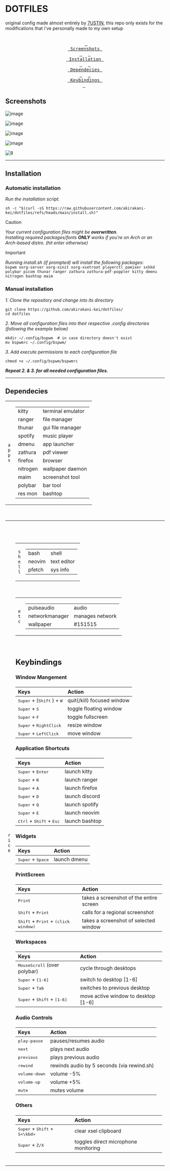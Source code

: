 # DOTFILES

original config made almost entirely by [7USTIN](https://github.com/7USTIN/dotfiles/), this repo only exists for the modifications that i've personally made to my own setup
<br> <br>

<div align = center>
  
&ensp;[<kbd> <br> Screenshots <br> </kbd>](#Screenshots)&ensp;
&ensp;[<kbd> <br> Installation <br> </kbd>](#Installation)&ensp;
&ensp;[<kbd> <br> Dependecies <br> </kbd>](#Dependecies)&ensp;
&ensp;[<kbd> <br> Keybindings <br> </kbd>](#Keybindings)&ensp;

</div>

## Screenshots

![image](https://github.com/user-attachments/assets/d9d109c1-9ac7-4128-85b8-2d1a268eb828)

![image](https://github.com/user-attachments/assets/d5be99c6-5f15-424c-9eb1-f49359a2b07c)

![image](https://github.com/user-attachments/assets/2c4ffa84-03a4-4587-8551-fba234395563)

![image](https://github.com/user-attachments/assets/2ca33859-1702-43dc-b7b1-d4d8674db207)


![8](https://github.com/user-attachments/assets/ad0eb6c6-35ba-4b21-8eed-ecf8e1cf7ad1)


-----




## Installation

### Automatic installation
*Run the installation script.* <br>
```shell
sh -c "$(curl -sS https://raw.githubusercontent.com/akirakani-kei/dotfiles/refs/heads/main/install.sh)"
```

> [!CAUTION]
> *Your current configuration files might be **overwritten**.* <br> *Installing required packages/fonts **ONLY** works if you're on Arch or an Arch-based distro. (hit enter otherwise)*

> [!IMPORTANT]
> *Running *install.sh* (if prompted) will install the following packages:* <br>
`bspwm xorg-server xorg-xinit xorg-xsetroot playerctl pamixer sxhkd polybar picom thunar ranger zathura zathura-pdf-poppler kitty dmenu nitrogen bashtop maim`

### Manual installation

*1. Clone the repository and change into its directory* <br>
```shell
git clone https://github.com/akirakani-kei/dotfiles/
cd dotfiles
```
*2. Move all configuration files into their respective .config directories (following the example below)* <br>
```shell
mkdir ~/.config/bspwm  # in case directory doesn't exist
mv bspwmrc ~/.config/bspwm/
```
*3. Add execute permissions to each configuration file* <br>
```shell
chmod +x ~/.config/bspwm/bspwmrc
```

***Repeat 2. & 3. for all needed configuration files.***
<br>

----

## Dependecies

<table><tr><td>
  <code>a</code><br><code>p</code><br><code>p</code><br><code>s</code><br></td><td><table>
  <tr><td>kitty</td><td>terminal emulator</td></tr>
  <tr><td>ranger</td><td>file manager</td></tr>
  <tr><td>thunar</td><td>gui file manager</td></tr>
  <tr><td>spotify</td><td>music player</td></tr>
  <tr><td>dmenu</td><td>app launcher</td></tr>
  <tr><td>zathura</td><td>pdf viewer</td></tr>
  <tr><td>firefox</td><td>browser</td></tr>
  <tr><td>nitrogen</td><td>wallpaper daemon</td></tr>
  <tr><td>maim</td><td>screenshot tool</td></tr>
  <tr><td>polybar</td><td>bar tool</td></tr>
  <tr><td>res mon</td><td>bashtop</td></tr>
  </table>
</td></tr></table>

<br>

<table><tr><td>
  <code>r</code><br><code>i</code><br><code>c</code><br><code>e</code><br></td><td><table>

</td></tr></table>

<br>

<table><tr><td>
  <code>s</code><br><code>h</code><br><code>e</code><br><code>l</code><br><code>l</code></td><td><table>
  <tr><td>bash</td><td>shell</td></tr>
  <tr><td>neovim</td><td>text editor</td></tr>
  <tr><td>pfetch</td><td>sys info</td></tr></table>
</td></tr></table>

<br>

<table><tr><td>
  <code>e</code><br><code>t</code><br><code>c</code></td><td><table>
  <tr><td>pulseaudio</td><td>audio</td></tr>
  <tr><td>networkmanager</td><td>manages network</td></tr>
  <tr><td>wallpaper</td><td>#151515</td></tr>
  </table>
</td></tr></table>

<br>

## Keybindings

#### Window Mangement

| Keys | Action |
| :--  | :-- |
| <kbd>Super</kbd> + (<kbd>Shift</kbd> ) + <kbd>W</kbd> | quit(/kill) focused window
| <kbd>Super</kbd> + <kbd>S</kbd> | toggle floating window
| <kbd>Super</kbd> + <kbd>F</kbd> | toggle fullscreen
| <kbd>Super</kbd> + <kbd>RightClick</kbd> | resize window
| <kbd>Super</kbd> + <kbd>LeftClick</kbd> | move window

#### Application Shortcuts

| Keys | Action |
| :--  | :-- |
| <kbd>Super</kbd> + <kbd>Enter</kbd> | launch kitty
| <kbd>Super</kbd> + <kbd>R</kbd> | launch ranger
| <kbd>Super</kbd> + <kbd>A</kbd> | launch firefox
| <kbd>Super</kbd> + <kbd>D</kbd> | launch discord
| <kbd>Super</kbd> + <kbd>Q</kbd> | launch spotify
| <kbd>Super</kbd> + <kbd>E</kbd> | launch neovim
| <kbd>Ctrl</kbd> + <kbd>Shift</kbd> + <kbd>Esc </kbd> | launch bashtop

#### Widgets

| Keys | Action |
| :--  | :-- |
| <kbd>Super</kbd> + <kbd>Space</kbd> | launch dmenu

#### PrintScreen

| Keys | Action |
| :--  | :-- |
| <kbd>Print</kbd> | takes a screenshot of the entire screen
| <kbd>Shift</kbd> + <kbd>Print</kbd> | calls for a regional screenshot
| <kbd>Shift</kbd> + <kbd>Print</kbd> + <kbd>(click window)</kbd> | takes a screenshot of selected window

#### Workspaces

| Keys | Action |
| :--  | :-- |
| <kbd>MouseScroll</kbd> (over polybar) | cycle through desktops
| <kbd>Super</kbd> + <kbd>[1-6]</kbd> | switch to desktop [1-6]
| <kbd>Super</kbd> + <kbd>Tab</kbd> | switches to previous desktop
| <kbd>Super</kbd> + <kbd>Shift</kbd> + <kbd>[1-6]</kbd> | move active window to desktop [1-6]

#### Audio Controls

| Keys | Action |
| :--  | :-- |
| <kbd>play-pause</kbd> | pauses/resumes audio
| <kbd>next</kbd> | plays next audio
| <kbd>previous</kbd> | plays previous audio
| <kbd>rewind</kbd> | rewinds audio by 5 seconds (via rewind.sh)
| <kbd>volume-down</kbd> | volume -5%
| <kbd>volume-up</kbd> | volume +5%
| <kbd>mute</kbd> | mutes volume

#### Others
| Keys | Action |
| :--  | :-- |
| <kbd>Super</kbd> + <kbd>Shift</kbd> + <kbd>S<\kbd> | clear xsel clipboard
| <kbd>Super</kbd> + <kbd>Z/X</kbd> | toggles direct microphone monitoring

<br>
